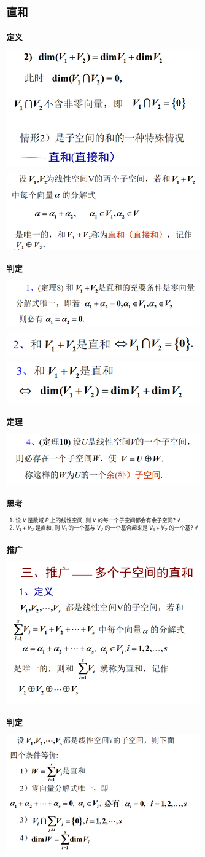 # 直和

## 定义

![](image/2021-04-12-11-02-00.png)

![](image/2021-04-12-11-02-14.png)

## 判定

![](image/2021-04-12-11-02-45.png)

![](image/2021-04-12-11-03-33.png)

![](image/2021-04-12-11-03-43.png)

## 定理

![](image/2021-04-15-08-04-23.png)

## 思考

1. 设 $V$ 是数域 $P$ 上的线性空间, 则 $V$ 的每一个子空间都会有余子空间? √
2. $V_1+V_2$ 是直和, 则 $V_1$ 的一个基与 $V_2$ 的一个基合起来是 $V_1+V_2$ 的一个基? √


## 推广

![](image/2021-04-15-08-24-20.png)

## 判定

![](image/2021-04-15-09-01-23.png)

